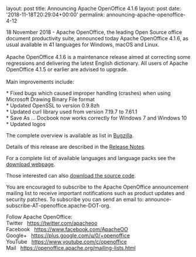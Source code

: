 layout: post
title: Announcing Apache OpenOffice 4.1.6
layout: post
date: '2018-11-18T20:29:04+00:00'
permalink: announcing-apache-openoffice-4-12

<p>18 November 2018 - Apache OpenOffice, the leading Open Source office 
document productivity suite, announced today Apache OpenOffice 4.1.6, as
 usual available in 41 languages for Windows, macOS and Linux.<br /><br />Apache
 OpenOffice 4.1.6 is a maintenance release aimed at correcting some 
regressions and delivering the latest English dictionary. All users of 
Apache OpenOffice 4.1.5 or earlier are advised to upgrade.<br /><br />Main improvements include:</p> 
  <p>* Fixed bugs which caused improper handling (crashes) when using Microsoft Drawing Binary File format<br />* Updated OpenSSL to version 0.9.8zh<br />* Updated curl library used from version 7.19.7 to 7.61.1<br />* Save As ... Docbook now works correctly for Windows 7 and Windows 10<br />* Updated logos</p>The complete overview is available as list in <a title="Bugzilla" target="_blank" href="https://bz.apache.org/ooo/buglist.cgi?list_id=233429&amp;query_format=advanced&amp;resolution=FIXED&amp;resolution=FIXED_WITHOUT_CODE&amp;target_milestone=4.1.6">Bugzilla</a>.<br /> 
  <p>Details of this release are described in the <a target="_blank" title="Release Notes" href="https://cwiki.apache.org/confluence/display/OOOUSERS/AOO+4.1.6+Release+Notes">Release Notes</a>. <br /></p> 
  <p>For a complete list of available languages and language packs see the <a title="Apache OpenOffice - Official download" target="_blank" href="https://www.openoffice.org/download/">download webpage</a>.</p> 
  <p>Those interested can also <a title="Apache OpenOffice - Source code" target="_blank" href="https://openoffice.apache.org/downloads.html">download the source code</a>.</p> 
  <p>You
 are encouraged to subscribe to the Apache OpenOffice announcement 
mailing list to receive important notifications such as product updates 
and security patches. To subscribe you can send an email to: announce-subscribe-AT-openoffice.apache-DOT-org.</p> 
   
  Follow Apache OpenOffice:<br />Twitter&nbsp;&nbsp; <a href="https://twitter.com/apacheoo" title="Apache OpenOffice @Twitter">https://twitter.com/apacheoo</a><br />Facebook&nbsp;&nbsp; <a href="https://www.facebook.com/ApacheOO" title="Apache OpenOffice @ Facebook">https://www.facebook.com/ApacheOO</a><br />Google+&nbsp;&nbsp; <a href="https://plus.google.com/u/0/114598373874764163668/posts" data-mce-href="https://plus.google.com/u/0/114598373874764163668/posts" title="Apache OpenOffice @ Google+">https://plus.google.com/u/0/+openoffice</a><br />YouTube&nbsp;&nbsp; <a href="https://www.youtube.com/c/openoffice" title="Apache OpenOffice @ YouTube">https://www.youtube.com/c/openoffice</a><br />Mail&nbsp;&nbsp; <a title="Mail" href="https://openoffice.apache.org/mailing-lists.html">https://openoffice.apache.org/mailing-lists.html</a>
